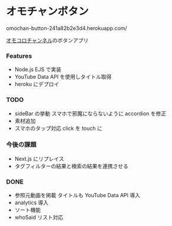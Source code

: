 # オモチャンボタン

omochan-button-241a82b2e3d4.herokuapp.com/

[オモコロチャンネル](https://www.youtube.com/channel/UCOx-oLP9tOhiYwSK_m-yVxA)のボタンアプリ

### Features

- Node.js EJS で実装
- YouTube Data API を使用しタイトル取得
- heroku にデプロイ

### TODO

- sideBar の挙動 スマホで邪魔にならないように accordion を修正
- 素材追加
- スマホのタップ対応 click を touch に

### 今後の課題

- Next.js にリプレイス
- タグフィルターの結果と検索の結果を連携させる

### DONE

- 参照元動画を掲載 タイトルも YouTube Data API 導入
- analytics 導入
- ソート機能
- whoSaid リスト対応
